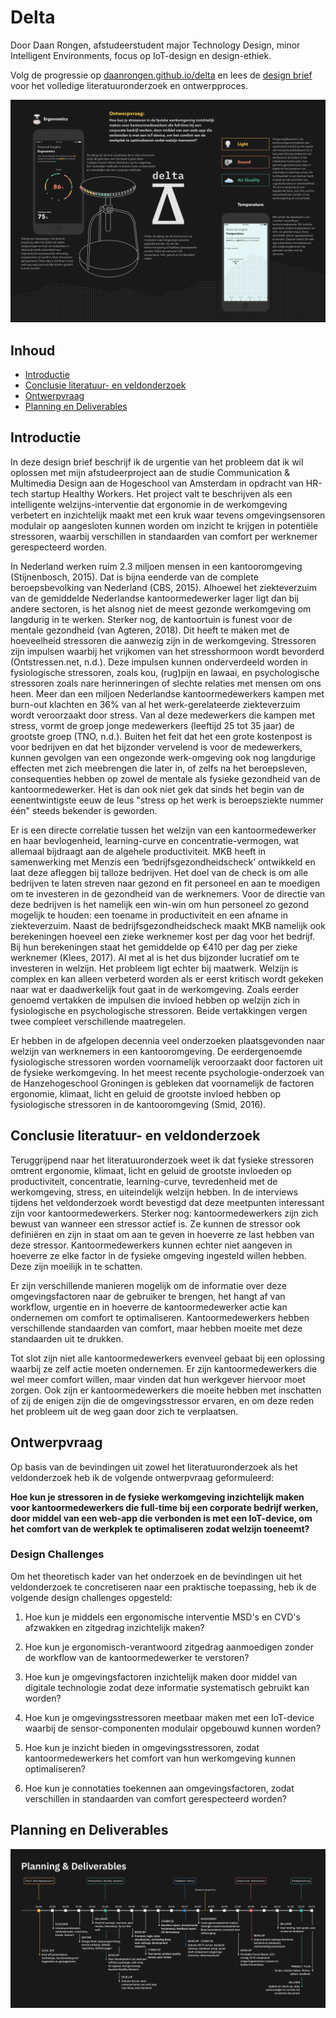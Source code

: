 # Delta
Door Daan Rongen, afstudeerstudent major Technology Design, minor Intelligent Environments, focus op IoT-design en design-ethiek.

Volg de progressie op [daanrongen.github.io/delta](https://daanrongen.github.io/delta/) en lees de [design brief](img/design-brief-compressed.pdf) voor het volledige literatuuronderzoek en ontwerpproces.

![header](img/delta-header.png)

## Inhoud
* [Introductie](#introductie)
* [Conclusie literatuur- en veldonderzoek](#conclusie-literatuur--en-veldonderzoek)
* [Ontwerpvraag](#ontwerpvraag)
* [Planning en Deliverables](#planning-en-deliverables)

## Introductie
In deze design brief beschrijf ik de urgentie van het probleem dat ik wil oplossen met mijn afstudeerproject aan de studie Communication & Multimedia Design aan de Hogeschool van Amsterdam in opdracht van HR-tech startup Healthy Workers. Het project valt te beschrijven als een intelligente welzijns-interventie dat ergonomie in de werkomgeving verbetert en inzichtelijk maakt met een kruk waar tevens omgevingsensoren modulair op aangesloten kunnen worden om inzicht te krijgen in potentiële stressoren, waarbij verschillen in standaarden van comfort per werknemer gerespecteerd worden.

In Nederland werken ruim 2.3 miljoen mensen in een kantooromgeving (Stijnenbosch, 2015). Dat is bijna eenderde van de complete beroepsbevolking van Nederland (CBS, 2015). Alhoewel het ziekteverzuim van de gemiddelde Nederlandse kantoormedewerker lager ligt dan bij andere sectoren, is het alsnog niet de meest gezonde werkomgeving om langdurig in te werken. Sterker nog, de kantoortuin is funest voor de mentale gezondheid (van Agteren, 2018). Dit heeft te maken met de hoeveelheid stressoren die aanwezig zijn in de werkomgeving. Stressoren zijn impulsen waarbij het vrijkomen van het stresshormoon wordt bevorderd (Ontstressen.net, n.d.). Deze impulsen kunnen onderverdeeld worden in fysiologische stressoren, zoals kou, (rug)pijn en lawaai, en psychologische stressoren zoals nare herinneringen of slechte relaties met mensen om ons heen. Meer dan een miljoen Nederlandse kantoormedewerkers kampen met burn-out klachten en 36% van al het werk-gerelateerde ziekteverzuim wordt veroorzaakt door stress. Van al deze medewerkers die kampen met stress, vormt de groep jonge medewerkers (leeftijd 25 tot 35 jaar) de grootste groep (TNO, n.d.). Buiten het feit dat het een grote kostenpost is voor bedrijven en dat het bijzonder vervelend is voor de medewerkers, kunnen gevolgen van een ongezonde werk-omgeving ook nog langdurige effecten met zich meebrengen die later in, of zelfs na het beroepsleven, consequenties hebben op zowel de mentale als fysieke gezondheid van de kantoormedewerker. Het is dan ook niet gek dat sinds het begin van de eenentwintigste eeuw de leus "stress op het werk is beroepsziekte nummer één" steeds bekender is geworden.

Er is een directe correlatie tussen het welzijn van een kantoormedewerker en haar bevlogenheid, learning-curve en concentratie-vermogen, wat allemaal bijdraagt aan de algehele productiviteit. MKB heeft in samenwerking met Menzis een ‘bedrijfsgezondheidscheck’ ontwikkeld en laat deze afleggen bij talloze bedrijven. Het doel van de check is om alle bedrijven te laten streven naar gezond en fit personeel en aan te moedigen om te investeren in de gezondheid van de werknemers. Voor de directie van deze bedrijven is het namelijk een win-win om hun personeel zo gezond mogelijk te houden: een toename in productiviteit en een afname in ziekteverzuim. Naast de bedrijfsgezondheidscheck maakt MKB namelijk ook berekeningen hoeveel een zieke werknemer kost per dag voor het bedrijf. Bij hun berekeningen staat het gemiddelde op €410 per dag per zieke werknemer (Klees, 2017). Al met al is het dus bijzonder lucratief om te investeren in welzijn. Het probleem ligt echter bij maatwerk. Welzijn is complex en kan alleen verbeterd worden als er eerst kritisch wordt gekeken naar wat er daadwerkelijk fout gaat in de werkomgeving. Zoals eerder genoemd vertakken de impulsen die invloed hebben op welzijn zich in fysiologische en psychologische stressoren. Beide vertakkingen vergen twee compleet verschillende maatregelen.

Er hebben in de afgelopen decennia veel onderzoeken plaatsgevonden naar welzijn van werknemers in een kantooromgeving. De eerdergenoemde fysiologische stressoren worden voornamelijk veroorzaakt door factoren uit de fysieke werkomgeving. In het meest recente psychologie-onderzoek van de Hanzehogeschool Groningen is gebleken dat voornamelijk de factoren ergonomie, klimaat, licht en geluid de grootste invloed hebben op fysiologische stressoren in de kantooromgeving (Smid, 2016).

## Conclusie literatuur- en veldonderzoek
Teruggrijpend naar het literatuuronderzoek weet ik dat fysieke stressoren omtrent ergonomie, klimaat, licht en geluid de grootste invloeden op productiviteit, concentratie, learning-curve, tevredenheid met de werkomgeving, stress, en uiteindelijk welzijn hebben. In de interviews tijdens het veldonderzoek wordt bevestigd dat deze meetpunten interessant zijn voor kantoormedewerkers. Sterker nog: kantoormedewerkers zijn zich bewust van wanneer een stressor actief is. Ze kunnen de stressor ook definiëren en zijn in staat om aan te geven in hoeverre ze last hebben van deze stressor. Kantoormedewerkers kunnen echter niet aangeven in hoeverre ze elke factor in de fysieke omgeving ingesteld willen hebben. Deze zijn moeilijk in te schatten.

Er zijn verschillende manieren mogelijk om de informatie over deze omgevingsfactoren naar de gebruiker te brengen, het hangt af van workflow, urgentie en in hoeverre de kantoormedewerker actie kan ondernemen om comfort te optimaliseren. Kantoormedewerkers hebben verschillende standaarden van comfort, maar hebben moeite met deze standaarden uit te drukken.

Tot slot zijn niet alle kantoormedewerkers evenveel gebaat bij een oplossing waarbij ze zelf actie moeten ondernemen. Er zijn kantoormedewerkers die wel meer comfort willen, maar vinden dat hun werkgever hiervoor moet zorgen. Ook zijn er kantoormedewerkers die moeite hebben met inschatten of zij de enigen zijn die de omgevingsstressor ervaren, en om deze reden het probleem uit de weg gaan door zich te verplaatsen.

## Ontwerpvraag
Op basis van de bevindingen uit zowel het literatuuronderzoek als het veldonderzoek heb ik de volgende ontwerpvraag geformuleerd:

**Hoe kun je stressoren in de fysieke werkomgeving inzichtelijk maken voor kantoormedewerkers die full-time bij een corporate bedrijf werken, door middel van een web-app die verbonden is met een IoT-device, om het comfort van de werkplek te optimaliseren zodat welzijn toeneemt?**

### Design Challenges
Om het theoretisch kader van het onderzoek en de bevindingen uit het veldonderzoek te concretiseren naar een praktische toepassing, heb ik de volgende design challenges opgesteld:

1. Hoe kun je middels een ergonomische interventie MSD's en CVD's afzwakken en zitgedrag inzichtelijk maken?

2. Hoe kun je ergonomisch-verantwoord zitgedrag aanmoedigen zonder de workflow van de kantoormedewerker te verstoren?

3. Hoe kun je omgevingsfactoren inzichtelijk maken door middel van digitale technologie zodat deze informatie systematisch gebruikt kan worden?

4. Hoe kun je omgevingsstressoren meetbaar maken met een IoT-device waarbij de sensor-componenten modulair opgebouwd kunnen worden?

5. Hoe kun je inzicht bieden in omgevingsstressoren, zodat kantoormedewerkers het comfort van hun werkomgeving kunnen optimaliseren?

6. Hoe kun je connotaties toekennen aan omgevingsfactoren, zodat verschillen in standaarden van comfort gerespecteerd worden?

## Planning en Deliverables
![planning](img/delta-planning.png)

